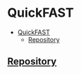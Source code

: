 # QuickFAST

- [QuickFAST](#quickfast)
  - [Repository](#repository)

## [Repository](https://github.com/objectcomputing/quickfast)
